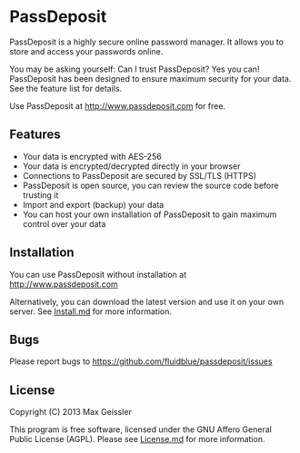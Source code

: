 # PassDeposit

PassDeposit is a highly secure online password manager.
It allows you to store and access your passwords online.

You may be asking yourself: Can I trust PassDeposit?
Yes you can! PassDeposit has been designed to ensure maximum security for your data. See the feature list for details.

Use PassDeposit at <http://www.passdeposit.com> for free.


## Features

* Your data is encrypted with AES-256
* Your data is encrypted/decrypted directly in your browser
* Connections to PassDeposit are secured by SSL/TLS (HTTPS)
* PassDeposit is open source, you can review the source code before trusting it
* Import and export (backup) your data
* You can host your own installation of PassDeposit to gain maximum control over your data


## Installation

You can use PassDeposit without installation at <http://www.passdeposit.com>

Alternatively, you can download the latest version and use it on your own server. See [Install.md](Install.md#passdeposit-installation) for more information.


## Bugs

Please report bugs to <https://github.com/fluidblue/passdeposit/issues>


## License

Copyright (C) 2013 Max Geissler

This program is free software, licensed under the GNU Affero General Public License (AGPL). Please see [License.md](License.md) for more information.
